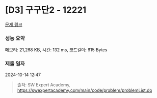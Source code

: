 # [D3] 구구단2 - 12221 

[문제 링크](https://swexpertacademy.com/main/code/problem/problemDetail.do?contestProbId=AXpz3dravpQDFATi) 

### 성능 요약

메모리: 21,268 KB, 시간: 132 ms, 코드길이: 615 Bytes

### 제출 일자

2024-10-14 12:47



> 출처: SW Expert Academy, https://swexpertacademy.com/main/code/problem/problemList.do
